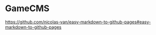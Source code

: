 # GameCMS

https://github.com/nicolas-van/easy-markdown-to-github-pages#easy-markdown-to-github-pages
